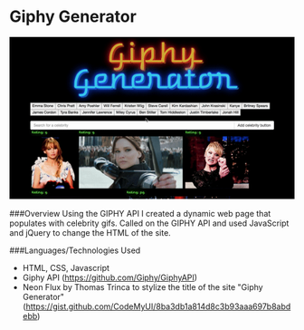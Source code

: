 # Giphy Generator

![alt text](https://github.com/laurengranada/Week-6-giphy/blob/master/read-images/vid.gif)

###Overview
Using the GIPHY API I created a dynamic web page that populates with celebrity gifs. Called on the GIPHY API and used JavaScript and jQuery to change the HTML of the site.

###Languages/Technologies Used
- HTML, CSS, Javascript
- Giphy API (https://github.com/Giphy/GiphyAPI)
- Neon Flux by Thomas Trinca to stylize the title of the site "Giphy Generator" (https://gist.github.com/CodeMyUI/8ba3db1a814d8c3b93aaa697b8abdebb)
